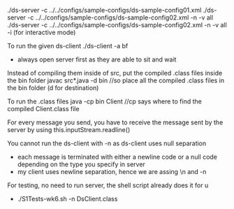 ./ds-server -c ../../configs/sample-configs/ds-sample-config01.xml
./ds-server -c ../../configs/sample-configs/ds-sample-config02.xml -n -v all 
./ds-server -c ../../configs/sample-configs/ds-sample-config02.xml -n -v all -i (for interactive mode)

To run the given ds-client
./ds-client -a bf

- always open server first as they are able to sit and wait 


Instead of compiling them inside of src, put the compiled .class files inside the bin folder 
 javac src\*.java -d bin //so place all the compiled .class files in the bin folder (d for destination)

To run the .class files
 java -cp bin Client //cp says where to find the compiled Client.class file


For every message you send, you have to receive the message sent by the server by using this.inputStream.readline()

You cannot run the ds-client with -n as ds-client uses null separation
 - each message is terminated with either a newline code or a null code depending on the type you specify in server
 - my client uses newline separation, hence we are assing \n and -n

For testing, no need to run server, the shell script already does it for u
- ./S1Tests-wk6.sh -n DsClient.class 